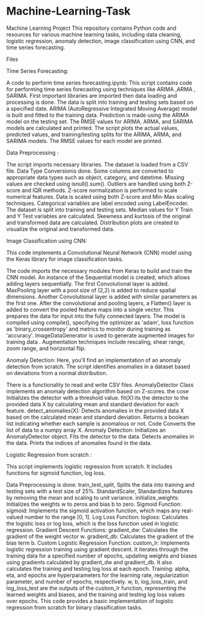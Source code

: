 # Machine-Learning-Task

Machine Learning Project
This repository contains Python code and resources for various machine learning tasks, including data cleaning, logistic regression, anomaly detection, image classification using CNN, and time series forecasting.

Files

Time Series Forecasting:

A code to perform time series forecasting.ipynb:
This script contains code for performing time series forecasting using techniques like ARIMA ,ARMA , SARIMA.
First important libraries are imported then data loading and processing is done.
The data is split into training and testing sets based on a specified date.
ARIMA (AutoRegressive Integrated Moving Average) model is built and fitted to the training data.
Prediction is made using the ARIMA model on the testing set.
The RMSE values for ARIMA, ARMA, and SARIMA models are calculated and printed.
The script plots the actual values, predicted values, and training/testing splits for the ARIMA, ARMA, and SARIMA models.
The RMSE values for each model are printed.


Data Preprocessing :

The script imports necessary libraries.
The dataset is loaded from a CSV file.
Data Type Conversionis done.
Some columns are converted to appropriate data types such as object, category, and datetime.
Missing values are checked using isnull().sum().
Outliers are handled using both Z-score and IQR methods.
Z-score normalization is performed to scale numerical features.
Data is scaled using both Z-score and Min-Max scaling techniques.
Categorical variables are label encoded using LabelEncoder.
The dataset is split into training and testing sets.
Median values for Y Train and Y Test variables are calculated.
Skewness and kurtosis of the original and transformed data are calculated.
Distribution plots are created to visualize the original and transformed data.


Image Classification using CNN:

This code implements a Convolutional Neural Network (CNN) model using the Keras library for image classification tasks. 

The code imports the necessary modules from Keras to build and train the CNN model.
An instance of the Sequential model is created, which allows adding layers sequentially.
The first Convolutional layer is added.
MaxPooling layer with a pool size of (2,2) is added to reduce spatial dimensions.
Another Convolutional layer is added with similar parameters as the first one.
After the convolutional and pooling layers, a Flatten() layer is added to convert the pooled feature maps into a single vector. This prepares the data for input into the fully connected layers.
The model is compiled using compile(), specifying the optimizer as 'adam', loss function as 'binary_crossentropy' and metrics to monitor during training as 'accuracy'.
ImageDataGenerator is used to generate augmented images for training data .
Augmentation techniques include rescaling, shear range, zoom range, and horizontal flip.


Anomaly Detection: Here, you'll find an implementation of an anomaly detection from scratch. The script identifies anomalies in a dataset based on deviations from a normal distribution.

There is a functionality to read and write CSV files.
AnomalyDetector Class implements an anomaly detection algorithm based on Z-scores.
the cose Initializes the detector with a threshold value.
fit(X):its the detector to the provided data X by calculating mean and standard deviation for each feature.
detect_anomalies(X): Detects anomalies in the provided data X based on the calculated mean and standard deviation. Returns a boolean list indicating whether each sample is anomalous or not.
Code Converts the list of data to a numpy array X.
Anomaly Detection:
Initializes an AnomalyDetector object.
Fits the detector to the data.
Detects anomalies in the data.
Prints the indices of anomalies found in the data.


Logistic Regression from scratch :

This script implements logistic regression from scratch. It includes functions for sigmoid function, log loss.

Data Preprocessing is done.
train_test_split, Splits the data into training and testing sets with a test size of 25%.
StandardScaler, Standardizes features by removing the mean and scaling to unit variance.
initialize_weights: Initializes the weights w to zeros and bias b to zero.
Sigmoid Function:
sigmoid: Implements the sigmoid activation function, which maps any real-valued number to the range [0, 1].
Log Loss Function:
logloss: Calculates the logistic loss or log loss, which is the loss function used in logistic regression.
Gradient Descent Functions:
gradient_dw: Calculates the gradient of the weight vector w.
gradient_db: Calculates the gradient of the bias term b.
Custom Logistic Regression Function:
custom_lr: Implements logistic regression training using gradient descent. It iterates through the training data for a specified number of epochs, updating weights and biases using gradients calculated by gradient_dw and gradient_db. It also calculates the training and testing log loss at each epoch.
Training:
alpha, eta, and epochs are hyperparameters for the learning rate, regularization parameter, and number of epochs, respectively.
w, b, log_loss_train, and log_loss_test are the outputs of the custom_lr function, representing the learned weights and biases, and the training and testing log loss values over epochs.
This code provides a basic implementation of logistic regression from scratch for binary classification tasks.











